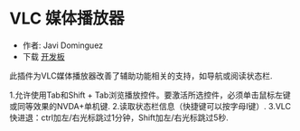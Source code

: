 # VLC 媒体播放器 #

* 作者: Javi Dominguez
* 下载 [开发板][2]

此插件为VLC媒体播放器改善了辅助功能相关的支持，如导航或阅读状态栏.

1.允许使用Tab和Shift + Tab浏览播放控件。要激活所选控件，必须单击鼠标左键或同等效果的NVDA+单机键.
2.读取状态栏信息（快捷键可以按字母I键）.
3.VLC快进退：ctrl加左/右光标跳过1分钟，Shift加左/右光标跳过5秒.

[2]: http://addons.nvda-project.org/files/get.php?file=vlc

